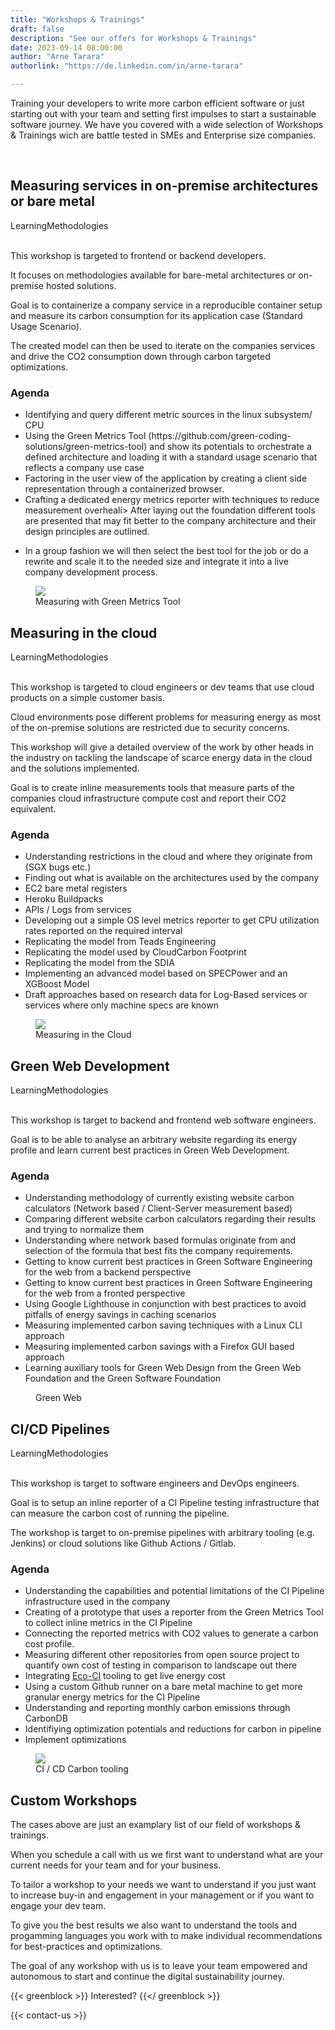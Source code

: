 ```yaml
---
title: "Workshops & Trainings"
draft: false
description: "See our offers for Workshops & Trainings"
date: 2023-09-14 08:00:00
author: "Arne Tarara"
authorlink: "https://de.linkedin.com/in/arne-tarara"

---
```


Training your developers to write more carbon efficient software or just starting out with your team and setting first impulses to start a sustainable software journey. We have you covered with a wide selection of Workshops & Trainings wich are battle tested in SMEs and Enterprise size companies.

<br>

<div class="ui padded blue stacked raised segment">
    <div class="ui items">
      <div class="item">
        <div class="content">
          <h2>Measuring services in on-premise architectures or bare metal</h2>
          <div class="meta">
            <span class="ui label">Learning</span><span class="ui label">Methodologies</span>
          </div>
          <div class="description">
            <br>
            <p>This workshop is targeted to frontend or backend developers.</p>
            <p>It focuses on methodologies available for bare-metal architectures or on-premise hosted solutions.</p>
            <p>Goal is to containerize a company service in a reproducible container setup and measure its carbon consumption for its application case (Standard Usage Scenario).</p>
            <p>The created model can then be used to iterate on the companies services and drive the CO2 consumption down through carbon targeted optimizations.</p>
            <h3>Agenda</h3>
            <ul>
            <li>Identifying and query different metric sources in the linux subsystem/ CPU</li>
            <li>Using the Green Metrics Tool (https://github.com/green-coding-solutions/green-metrics-tool) and show its potentials to orchestrate a defined architecture and loading it with a standard usage scenario that reflects a company use case</li>
            <li>Factoring in the user view of the application by creating a client side representation through a containerized browser.</li>
            <li>Crafting a dedicated energy metrics reporter with techniques to reduce measurement overheali>
            After laying out the foundation different tools are presented that may fit better to the company architecture and their design principles are outlined.</p>
            <li>In a group fashion we will then select the best tool for the job or do a rewrite and scale it to the needed size and integrate it into a live company development process.</li>
            </ul>
          </div>
        </div>
        <figure class="ui large image middle aligned">
            <img srcset="/img/services/workshops-measuring.webp 1x, /img/services/workshops-measuring-2x.webp 2x" src="/img/services/workshops-measuring-2x.webp" loading="lazy">
          <figcaption>Measuring with Green Metrics Tool</figcaption>
        </figure>
      </div>
    </div>
</div>

<div class="ui padded blue stacked raised segment">
    <div class="ui items">
      <div class="item">
        <div class="content">
          <h2>Measuring in the cloud</h2>
          <div class="meta">
            <span class="ui label">Learning</span><span class="ui label">Methodologies</span>
          </div>
          <div class="description">
            <br>
            <p>This workshop is targeted to cloud engineers or dev teams that use cloud products on a simple customer basis.</p>
            <p>Cloud environments pose different problems for measuring energy as most of the on-premise solutions are restricted due to security concerns.</p>
            <p>This workshop will give a detailed overview of the work by other heads in the industry on tackling the landscape of scarce energy data in the cloud and the solutions implemented.</p>
            <p>Goal is to create inline measurements tools that measure parts of the companies cloud infrastructure compute cost and report their CO2 equivalent.</p>
            <h3>Agenda</h3>
            <ul>
                <li>Understanding restrictions in the cloud and where they originate from (SGX bugs etc.)</li>
                <li>Finding out what is available on the architectures used by the company</li>
                <li>EC2 bare metal registers</li>
                <li>Heroku Buildpacks</li>
                <li>APIs / Logs from services</li>
                <li>Developing out a simple OS level metrics reporter to get CPU utilization rates reported on the required interval</li>
                <li>Replicating the model from Teads Engineering</li>
                <li>Replicating the model used by CloudCarbon Footprint</li>
                <li>Replicating the model from the SDIA</li>
                <li>Implementing an advanced model based on SPECPower and an XGBoost Model</li>
                <li>Draft approaches based on research data for Log-Based services or services where only machine specs are known</li>
            </ul>
          </div>
        </div>
        <figure class="ui large image middle aligned">
            <img srcset="/img/services/workshops-cloud.webp 1x, /img/services/workshops-cloud-2x.webp 2x" src="/img/services/workshops-cloud-2x.webp" loading="lazy">
          <figcaption>Measuring in the Cloud</figcaption>
        </figure>
      </div>
    </div>
</div>

<div class="ui padded blue stacked raised segment">
    <div class="ui items">
      <div class="item">
        <div class="content">
          <h2>Green Web Development</h2>
          <div class="meta">
            <span class="ui label">Learning</span><span class="ui label">Methodologies</span>
          </div>
          <div class="description">
            <br>
            <p>This workshop is target to backend and frontend web software engineers.</p>
            <p>Goal is to be able to analyse an arbitrary website regarding its energy profile and learn current best practices in Green Web Development.</p>
            <h3>Agenda</h3>
            <ul>
                <li>Understanding methodology of currently existing website carbon calculators (Network based / Client-Server measurement based)</li>
                <li>Comparing different website carbon calculators regarding their results and trying to normalize them</li>
                <li>Understanding where network based formulas originate from and selection of the formula that best fits the company requirements.</li>
                <li>Getting to know current best practices in Green Software Engineering for the web from a backend perspective</li>
                <li>Getting to know current best practices in Green Software Engineering for the web from a fronted perspective</li>
                <li>Using Google Lighthouse in conjunction with best practices to avoid pitfalls of energy savings in caching scenarios</li>
                <li>Measuring implemented carbon saving techniques with a Linux CLI approach</li>
                <li>Measuring implemented carbon savings with a Firefox GUI based approach</li>
                <li>Learning auxiliary tools for Green Web Design from the Green Web Foundation and the Green Software Foundation</li>
            </ul>
          </div>
        </div>
        <figure class="ui large image middle aligned">
            <i class="ui icon massive green globe"></i>
          <figcaption>Green Web</figcaption>
        </figure>
      </div>
    </div>
</div>

<div class="ui padded blue stacked raised segment">
    <div class="ui items">
      <div class="item">
        <div class="content">
          <h2>CI/CD Pipelines</h2>
          <div class="meta">
            <span class="ui label">Learning</span><span class="ui label">Methodologies</span>
          </div>
          <div class="description">
            <br>
            <p>This workshop is target to software engineers and DevOps engineers.</p>
            <p>Goal is to setup an inline reporter of a CI Pipeline testing infrastructure that can measure the carbon cost of running the pipeline.</p>
            <p>The workshop is target to on-premise pipelines with arbitrary tooling (e.g. Jenkins) or cloud solutions like Github Actions / Gitlab.</p>
            <h3>Agenda</h3>
            <ul>
                <li>Understanding the capabilities and potential limitations of the CI Pipeline infrastructure used in the company</li>
                <li>Creating of a prototype that uses a reporter from the Green Metrics Tool to collect inline metrics in the CI Pipeline</li>
                <li>Connecting the reported metrics with CO2 values to generate a carbon cost profile.</li>
                <li>Measuring different other repositories from open source project to quantify own cost of testing in comparison to landscape out there
</li>
                <li>Integrating <a href="/projects/eco-ci">Eco-CI</a> tooling to get live energy cost</li>
                <li>Using a custom Github runner on a bare metal machine to get more granular energy metrics for the CI Pipeline</li>
                <li>Understanding and reporting monthly carbon emissions through CarbonDB</li>
                <li>Identifiying optimization potentials and reductions for carbon in pipeline</li>
                <li>Implement optimizations</li>
            </ul>
          </div>
        </div>
        <figure class="ui large image middle aligned">
            <img srcset="/img/services/workshops-ci-cd.webp 1x, /img/services/workshops-ci-cd-2x.webp 2x" src="/img/services/workshops-ci-cd-2x.webp" loading="lazy">
          <figcaption>CI / CD Carbon tooling</figcaption>
        </figure>
      </div>
    </div>
</div>

<div class="ui green blue stacked raised segment">
    <div class="ui items">
      <div class="item">
        <div class="ui small image middle aligned">
            <i class="ui icon massive black users"></i>
        </div>
        <div class="content">
          <h2 class="">Custom Workshops</h2>
          <div class="description">
            <p>The cases above are just an examplary list of our field of workshops & trainings.</p>
            <p>When you schedule a call with us we first want to understand what are your current needs for your team and for your business.</p>
            <p>To tailor a workshop to your needs we want to understand if you just want to increase buy-in and engagement in your management or if you want to engage your dev team.</p>
            <p>To give you the best results we also want to understand the tools and progamming languages you work with to make individual recommendations for best-practices and optimizations.</p>
            <p>The goal of any workshop with us is to leave your team empowered and autonomous to start and continue the digital sustainability journey.</p>
          </div>
          <!-- TODO
          <div class="extra">
            <div class="ui left floated orange button">
              Download our KPI / carbon pricing case study
              <i class="right chevron icon"></i>
            </div>
          </div>
          -->
        </div>
      </div>
    </div>
</div>

<div class="ui section divider"></div>

{{< greenblock >}}
Interested?
{{</ greenblock >}}

{{< contact-us >}}

